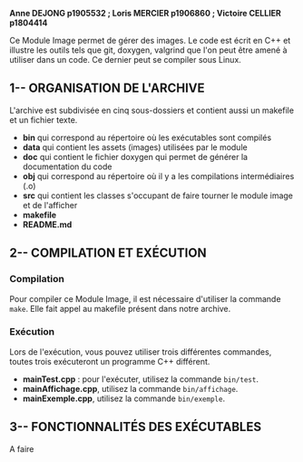 **Anne DEJONG  p1905532  ;  Loris MERCIER  p1906860  ;  Victoire CELLIER  p1804414**


Ce Module Image permet de gérer des images. Le code est écrit en C++ et illustre les outils tels que git, doxygen, valgrind que l'on peut être amené à utiliser dans un code. Ce dernier peut se compiler sous Linux.


## 1-- ORGANISATION DE L'ARCHIVE
L'archive est subdivisée en cinq sous-dossiers et contient aussi un makefile et un fichier texte.
- **bin** qui correspond au répertoire où les exécutables sont compilés
- **data** qui contient les assets (images) utilisées par le module
- **doc** qui contient le fichier doxygen qui permet de générer la documentation du code
- **obj** qui correspond au répertoire où il y a les compilations intermédiaires (.o)
- **src** qui contient les classes s'occupant de faire tourner le module image et de l'afficher
- **makefile**
- **README.md**


## 2-- COMPILATION ET EXÉCUTION

### Compilation
Pour compiler ce Module Image, il est nécessaire d'utiliser la commande ```make```.
Elle fait appel au makefile présent dans notre archive.

### Exécution
Lors de l'exécution, vous pouvez utiliser trois différentes commandes, toutes trois exécuteront un programme C++ différent.
- **mainTest.cpp** : pour l'exécuter, utilisez la commande ```bin/test```.
- **mainAffichage.cpp**, utilisez la commande ```bin/affichage```.
- **mainExemple.cpp**, utilisez la commande ```bin/exemple```.


## 3-- FONCTIONNALITÉS DES EXÉCUTABLES

A faire





